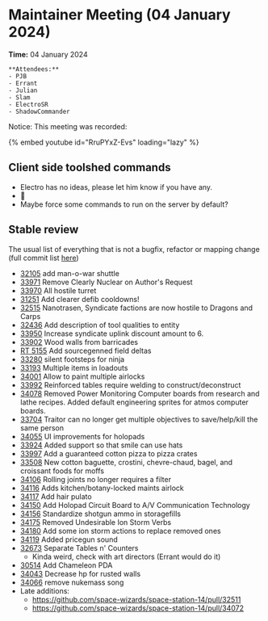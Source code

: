 # Maintainer Meeting (04 January 2024)

**Time:** 04 January 2024

```admonish info
**Attendees:**
- PJB
- Errant
- Julian
- Slam
- ElectroSR
- ShadowCommander
```

Notice: This meeting was recorded:

{% embed youtube id="RruPYxZ-Evs" loading="lazy" %}

## Client side toolshed commands

- Electro has no ideas, please let him know if you have any.
- 🥺
- Maybe force some commands to run on the server by default?


## Stable review
The usual list of everything that is not a bugfix, refactor or mapping change (full commit list [here](https://github.com/space-wizards/space-station-14/commits/staging/))

*   [32105](https://github.com/space-wizards/space-station-14/pull/32105) add man-o-war shuttle
*   [33971](https://github.com/space-wizards/space-station-14/pull/33971) Remove Clearly Nuclear on Author's Request
*   [33970](https://github.com/space-wizards/space-station-14/pull/33970) All hostile turret
*   [31251](https://github.com/space-wizards/space-station-14/pull/31251) Add clearer defib cooldowns!
*   [32515](https://github.com/space-wizards/space-station-14/pull/32515) Nanotrasen, Syndicate factions are now hostile to Dragons and Carps
*   [32436](https://github.com/space-wizards/space-station-14/pull/32436) Add description of tool qualities to entity
*   [33950](https://github.com/space-wizards/space-station-14/pull/33950) Increase syndicate uplink discount amount to 6.
*   [33902](https://github.com/space-wizards/space-station-14/pull/33902) Wood walls from barricades
*   [RT 5155](https://github.com/space-wizards/RobustToolbox/pull/5155) Add sourcegenned field deltas
*   [33280](https://github.com/space-wizards/space-station-14/pull/33280) silent footsteps for ninja
*   [33193](https://github.com/space-wizards/space-station-14/pull/33193) Multiple items in loadouts
*   [34001](https://github.com/space-wizards/space-station-14/pull/34001) Allow to paint multiple airlocks
*   [33992](https://github.com/space-wizards/space-station-14/pull/33992) Reinforced tables require welding to construct/deconstruct
*   [34078](https://github.com/space-wizards/space-station-14/pull/34078) Removed Power Monitoring Computer boards from research and lathe recipes. Added default engineering sprites for atmos computer boards.
*   [33704](https://github.com/space-wizards/space-station-14/pull/33704) Traitor can no longer get multiple objectives to save/help/kill the same person
*   [34055](https://github.com/space-wizards/space-station-14/pull/34055) UI improvements for holopads
*   [33924](https://github.com/space-wizards/space-station-14/pull/33924) Added support so that smile can use hats
*   [33997](https://github.com/space-wizards/space-station-14/pull/33997) Add a guaranteed cotton pizza to pizza crates
*   [33508](https://github.com/space-wizards/space-station-14/pull/33508) New cotton baguette, crostini, chevre-chaud, bagel, and croissant foods for moffs
*   [34106](https://github.com/space-wizards/space-station-14/pull/34106) Rolling joints no longer requires a filter
*   [34116](https://github.com/space-wizards/space-station-14/pull/34116) Adds kitchen/botany-locked maints airlock
*   [34117](https://github.com/space-wizards/space-station-14/pull/34117) Add hair pulato
*   [34150](https://github.com/space-wizards/space-station-14/pull/34150) Add Holopad Circuit Board to A/V Communication Technology
*   [34156](https://github.com/space-wizards/space-station-14/pull/34156) Standardize shotgun ammo in storagefills
*   [34175](https://github.com/space-wizards/space-station-14/pull/34175) Removed Undesirable Ion Storm Verbs
*   [34180](https://github.com/space-wizards/space-station-14/pull/34180) Add some ion storm actions to replace removed ones
*   [34119](https://github.com/space-wizards/space-station-14/pull/34119) Added pricegun sound
*   [32673](https://github.com/space-wizards/space-station-14/pull/32673) Separate Tables n' Counters
    *   Kinda weird, check with art directors (Errant would do it)
*   [30514](https://github.com/space-wizards/space-station-14/pull/30514) Add Chameleon PDA
*   [34043](https://github.com/space-wizards/space-station-14/pull/34043) Decrease hp for rusted walls
*   [34066](https://github.com/space-wizards/space-station-14/pull/34066) remove nukemass song
* Late additions:
    * https://github.com/space-wizards/space-station-14/pull/32511
    * https://github.com/space-wizards/space-station-14/pull/34072


